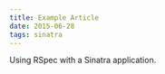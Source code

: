 ```yaml
---
title: Example Article
date: 2015-06-28
tags: sinatra
---
```


Using RSpec with a Sinatra application.
